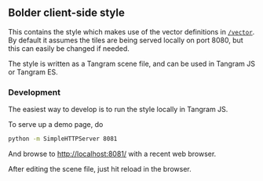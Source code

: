 ## Bolder client-side style

This contains the style which makes use of the vector definitions in [`/vector`](/vector). By default it assumes the tiles are being served locally on port 8080, but this can easily be changed if needed.

The style is written as a Tangram scene file, and can be used in Tangram JS or Tangram ES.

### Development

The easiest way to develop is to run the style locally in Tangram JS.

To serve up a demo page, do

```sh
python -m SimpleHTTPServer 8081
```

And browse to [http://localhost:8081/](http://localhost:8081/) with a recent web browser.

After editing the scene file, just hit reload in the browser.
